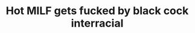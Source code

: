 ---
layout: post
title: Hot MILF gets fucked by black cock interracial
duration: '08:13'
view: 275
rate: 2
video: 'https://flashservice.xvideos.com/embedframe/8270604'
category: 
 - black
tags: 
 - big-black-cock
priority: 0.9
changefreq: daily
---